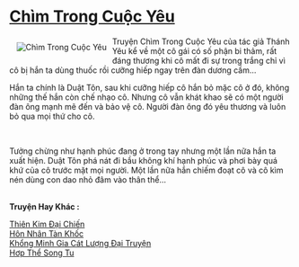 <a href="https://utruyen.com/chim-trong-cuoc-yeu/2301/" title="Chìm Trong Cuộc Yêu"><h1>Chìm Trong Cuộc Yêu</h1></a><div style="display:table"><img align="right" style="float: left; padding: 10px;" src="https://utruyen.com/images/story/200x260/chim-trong-cuoc-yeu.jpg" alt="Chìm Trong Cuộc Yêu">Truyện Chìm Trong Cuộc Yêu của tác giả Thánh Yêu kể về một cô gái có số phận bi thảm, rất đáng thương khi cô mất đi sự trong trắng chỉ vì cô bị hắn ta dùng thuốc rồi cưỡng hiếp ngay trên đàn dương cầm…<p></p>Hắn ta chính là Duật Tôn, sau khi cưỡng hiếp cô hắn bỏ mặc cô ở đó, không những thế hắn còn chế nhạo cô. Nhưng cô vẫn khát khao sẽ có một người đàn ông mạnh mẽ đến và bảo vệ cô. Người đàn ông đó yêu thương và luôn bỏ qua mọi thứ cho cô.<p></p> <p></p>Tưởng chừng như hạnh phúc đang ở trong tay nhưng một lần nữa hắn ta xuất hiện. Duật Tôn phá nát đi bầu không khí hạnh phúc và phơi bày quá khứ của cô trước mặt mọi người. Một lần nữa hắn chiếm đoạt cô và cô kìm nén dùng con dao nhỏ đâm vào thân thể…</div><p><br><b>Truyện Hay Khác :</b></p><a href="https://utruyen.com/thien-kim-dai-chien/7320/" alt="Thiên Kim Đại Chiến">Thiên Kim Đại Chiến</a><br/><a href="https://github.com/quanluxury/truyenhot/tree/master/truyenhay/17035/" alt="Hôn Nhân Tàn Khốc">Hôn Nhân Tàn Khốc</a><br/><a href="https://github.com/quanluxury/ngontinhhot/tree/master/truyenhay/20462/" alt="Khổng Minh Gia Cát Lượng Đại Truyện">Khổng Minh Gia Cát Lượng Đại Truyện</a><br/><a href="https://github.com/quanluxury/truyenhot/tree/master/truyenhay/7246/" alt="Hơp Thể Song Tu">Hơp Thể Song Tu</a><br/>
